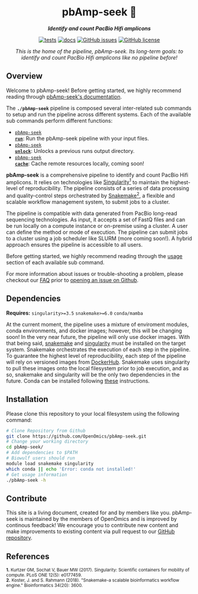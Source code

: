<div align="center">
   
  <h1>pbAmp-seek 🔬</h1>
  
  **_Identify and count PacBio Hifi amplicons_**

  [![tests](https://github.com/OpenOmics/pbAmp-seek/workflows/tests/badge.svg)](https://github.com/OpenOmics/pbAmp-seek/actions/workflows/main.yaml) [![docs](https://github.com/OpenOmics/pbAmp-seek/workflows/docs/badge.svg)](https://github.com/OpenOmics/pbAmp-seek/actions/workflows/docs.yml) [![GitHub issues](https://img.shields.io/github/issues/OpenOmics/pbAmp-seek?color=brightgreen)](https://github.com/OpenOmics/pbAmp-seek/issues)  [![GitHub license](https://img.shields.io/github/license/OpenOmics/pbAmp-seek)](https://github.com/OpenOmics/pbAmp-seek/blob/main/LICENSE) 
  
  <i>
    This is the home of the pipeline, pbAmp-seek. Its long-term goals: to identify and count PacBio Hifi amplicons like no pipeline before!
  </i>
</div>

## Overview
Welcome to pbAmp-seek! Before getting started, we highly recommend reading through [pbAmp-seek's documentation](https://openomics.github.io/pbAmp-seek/).

The **`./pbAmp-seek`** pipeline is composed several inter-related sub commands to setup and run the pipeline across different systems. Each of the available sub commands perform different functions: 

 * [<code>pbAmp-seek <b>run</b></code>](https://openomics.github.io/pbAmp-seek/usage/run/): Run the pbAmp-seek pipeline with your input files.
 * [<code>pbAmp-seek <b>unlock</b></code>](https://openomics.github.io/pbAmp-seek/usage/unlock/): Unlocks a previous runs output directory.
 * [<code>pbAmp-seek <b>cache</b></code>](https://openomics.github.io/pbAmp-seek/usage/cache/): Cache remote resources locally, coming soon!

**pbAmp-seek** is a comprehensive pipeline to identify and count PacBio Hifi amplicons. It relies on technologies like [Singularity<sup>1</sup>](https://singularity.lbl.gov/) to maintain the highest-level of reproducibility. The pipeline consists of a series of data processing and quality-control steps orchestrated by [Snakemake<sup>2</sup>](https://snakemake.readthedocs.io/en/stable/), a flexible and scalable workflow management system, to submit jobs to a cluster.

The pipeline is compatible with data generated from PacBio long-read sequencing technologies. As input, it accepts a set of FastQ files and can be run locally on a compute instance or on-premise using a cluster. A user can define the method or mode of execution. The pipeline can submit jobs to a cluster using a job scheduler like SLURM (more coming soon!). A hybrid approach ensures the pipeline is accessible to all users.

Before getting started, we highly recommend reading through the [usage](https://openomics.github.io/pbAmp-seek/usage/run/) section of each available sub command.

For more information about issues or trouble-shooting a problem, please checkout our [FAQ](https://openomics.github.io/pbAmp-seek/faq/questions/) prior to [opening an issue on Github](https://github.com/OpenOmics/pbAmp-seek/issues).

## Dependencies
**Requires:** `singularity>=3.5`  `snakemake>=6.0` `conda/mamba`

At the current moment, the pipeline uses a mixture of enviroment modules, conda environments, and docker images; however, this will be changing soon! In the very near future, the pipeline will only use docker images. With that being said, [snakemake](https://snakemake.readthedocs.io/en/stable/getting_started/installation.html) and [singularity](https://singularity.lbl.gov/all-releases) must be installed on the target system. Snakemake orchestrates the execution of each step in the pipeline. To guarantee the highest level of reproducibility, each step of the pipeline will rely on versioned images from [DockerHub](https://hub.docker.com/orgs/nciccbr/repositories). Snakemake uses singularity to pull these images onto the local filesystem prior to job execution, and as so, snakemake and singularity will be the only two dependencies in the future. Conda can be installed following [these](https://conda.io/projects/conda/en/latest/user-guide/install/index.html#) instructions. 

## Installation
Please clone this repository to your local filesystem using the following command:
```bash
# Clone Repository from Github
git clone https://github.com/OpenOmics/pbAmp-seek.git
# Change your working directory
cd pbAmp-seek/
# Add dependencies to $PATH
# Biowulf users should run
module load snakemake singularity
which conda || echo 'Error: conda not installed!'
# Get usage information
./pbAmp-seek -h
```

## Contribute 
This site is a living document, created for and by members like you. pbAmp-seek is maintained by the members of OpenOmics and is improved by continous feedback! We encourage you to contribute new content and make improvements to existing content via pull request to our [GitHub repository](https://github.com/OpenOmics/pbAmp-seek).

## References
<sup>**1.**  Kurtzer GM, Sochat V, Bauer MW (2017). Singularity: Scientific containers for mobility of compute. PLoS ONE 12(5): e0177459.</sup>  
<sup>**2.**  Koster, J. and S. Rahmann (2018). "Snakemake-a scalable bioinformatics workflow engine." Bioinformatics 34(20): 3600.</sup>  